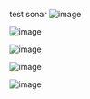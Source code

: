 test
sonar
![image](https://github.com/user-attachments/assets/d0f00823-7f87-45b8-99f9-f61d9cf91d09)

![image](https://github.com/user-attachments/assets/8469d244-ee18-4407-aa46-1fac622a0c93)



![image](https://github.com/user-attachments/assets/e1d269bd-fe56-424e-8225-e2499202a997)


![image](https://github.com/user-attachments/assets/60838adb-8058-406c-800f-b7baad6b275c)


![image](https://github.com/user-attachments/assets/edb68873-10c7-40d7-8e6b-e58192cce3fb)
